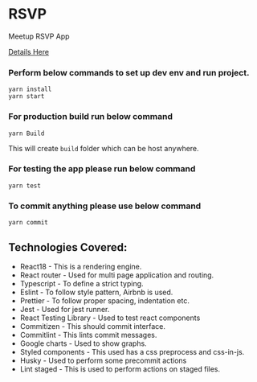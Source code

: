 # RSVP

Meetup RSVP App

[Details Here](https://gist.github.com/ws7one/97b03dd34d20617bd03af1e6d8e349ce)

### Perform below commands to set up dev env and run project.

```shell
yarn install
yarn start
```

### For production build run below command

```shell
yarn Build
```
This will create `build` folder which can be host anywhere.

### For testing the app please run below command
```shell
yarn test
```

### To commit anything please use below command
```shell
yarn commit
```

## Technologies Covered:
- React18 - This is a rendering engine.
- React router - Used for multi page application and routing.
- Typescript - To define a strict typing.
- Eslint - To follow style pattern, Airbnb is used.
- Prettier - To follow proper spacing, indentation etc.
- Jest - Used for jest runner.
- React Testing Library - Used to test react components
- Commitizen - This should commit interface.
- Commitlint - This lints commit messages.
- Google charts - Used to show graphs.
- Styled components - This used has a css preprocess and css-in-js.
- Husky - Used to perform some precommit actions
- Lint staged - This is used to perform actions on staged files.